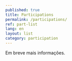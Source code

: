 ```yaml
---
published: true
title: Participations
permalink: /participations/
ref: part-list
lang: en
layout: list
category: participation
---
```


Em breve mais informações.
